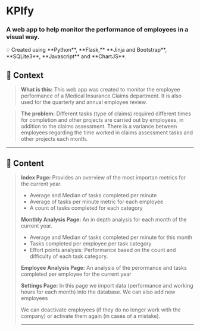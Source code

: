 # KPIfy

### A web app to help monitor the performance of employees in a visual way.

<aside>
💡 Created using **Python**, **Flask,** **Jinja and Bootstrap**, **SQLite3**, **Javascript** and **ChartJS**.

</aside>

## 👀 Context

> **What is this:**
This web app was created to monitor the employee performance of a Medical Insurance Claims department. 
It is  also used for the quarterly and annual employee review.

> **The problem:**
Different tasks (type of claims) required different times for completion and other projects are carried out by employees, in addition to the claims assessment.
There is a variance between employees regarding the time worked in claims assessment tasks and other projects each month.

---

## 📄 Content

> **Index Page:**
Provides an overview of the most importan metrics for the current year.
> 
> - Average and Median of tasks completed per minute
> - Average of tasks per minute metric for each employee
> - A count of tasks completed for each category
> 
> **Monthly Analysis Page:**
> An in depth analysis for each month of the current year.
> 
> - Average and Median of tasks completed per minute for this month
> - Tasks completed per employee per task category
> - Effort points analysis: Performance based on the count and difficulty of each task category.
> 
> **Employee Analysis Page:**
> An analysis of the perormance and tasks completed per employee for the current year
> 
> **Settings Page:**
> In this page we import data (performance and working hours for each month) into the database.
> We can also add new employees
> 
> We can deactivate employees (if they do no longer work with the company) or activate them again (in cases of a mistake).
> ****
> 




